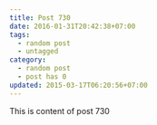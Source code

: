 ```yaml
---
title: Post 730
date: 2016-01-31T20:42:38+07:00
tags:
  - random post
  - untagged
category:
  - random post
  - post has 0
updated: 2015-03-17T06:20:56+07:00
---
```

This is content of post 730
